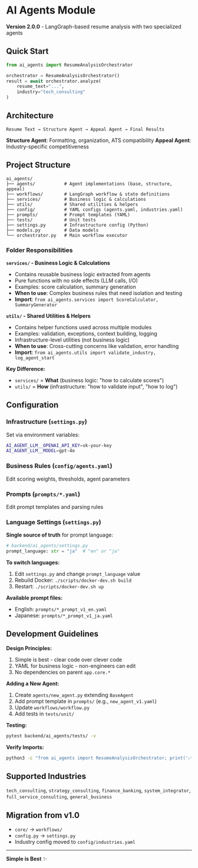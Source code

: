 # AI Agents Module

**Version 2.0.0** - LangGraph-based resume analysis with two specialized agents

## Quick Start

```python
from ai_agents import ResumeAnalysisOrchestrator

orchestrator = ResumeAnalysisOrchestrator()
result = await orchestrator.analyze(
    resume_text="...",
    industry="tech_consulting"
)
```

## Architecture

```
Resume Text → Structure Agent → Appeal Agent → Final Results
```

**Structure Agent**: Formatting, organization, ATS compatibility
**Appeal Agent**: Industry-specific competitiveness

## Project Structure

```
ai_agents/
├── agents/           # Agent implementations (base, structure, appeal)
├── workflows/        # LangGraph workflow & state definitions
├── services/         # Business logic & calculations
├── utils/            # Shared utilities & helpers
├── config/           # YAML configs (agents.yaml, industries.yaml)
├── prompts/          # Prompt templates (YAML)
├── tests/            # Unit tests
├── settings.py       # Infrastructure config (Python)
├── models.py         # Data models
└── orchestrator.py   # Main workflow executor
```

### Folder Responsibilities

**`services/` - Business Logic & Calculations**
- Contains reusable business logic extracted from agents
- Pure functions with no side effects (LLM calls, I/O)
- Examples: score calculation, summary generation
- **When to use**: Complex business rules that need isolation and testing
- **Import**: `from ai_agents.services import ScoreCalculator, SummaryGenerator`

**`utils/` - Shared Utilities & Helpers**
- Contains helper functions used across multiple modules
- Examples: validation, exceptions, context building, logging
- Infrastructure-level utilities (not business logic)
- **When to use**: Cross-cutting concerns like validation, error handling
- **Import**: `from ai_agents.utils import validate_industry, log_agent_start`

**Key Difference:**
- `services/` = **What** (business logic: "how to calculate scores")
- `utils/` = **How** (infrastructure: "how to validate input", "how to log")

## Configuration

### Infrastructure (`settings.py`)
Set via environment variables:
```bash
AI_AGENT_LLM__OPENAI_API_KEY=sk-your-key
AI_AGENT_LLM__MODEL=gpt-4o
```

### Business Rules (`config/agents.yaml`)
Edit scoring weights, thresholds, agent parameters

### Prompts (`prompts/*.yaml`)
Edit prompt templates and parsing rules

### Language Settings (`settings.py`)

**Single source of truth** for prompt language:

```python
# backend/ai_agents/settings.py
prompt_language: str = "ja"  # "en" or "ja"
```

**To switch languages:**
1. Edit `settings.py` and change `prompt_language` value
2. Rebuild Docker: `./scripts/docker-dev.sh build`
3. Restart: `./scripts/docker-dev.sh up`

**Available prompt files:**
- English: `prompts/*_prompt_v1_en.yaml`
- Japanese: `prompts/*_prompt_v1_ja.yaml`

## Development Guidelines

**Design Principles:**
1. Simple is best - clear code over clever code
2. YAML for business logic - non-engineers can edit
3. No dependencies on parent `app.core.*`

**Adding a New Agent:**
1. Create `agents/new_agent.py` extending `BaseAgent`
2. Add prompt template in `prompts/` (e.g., `new_agent_v1.yaml`)
3. Update `workflows/workflow.py`
4. Add tests in `tests/unit/`

**Testing:**
```bash
pytest backend/ai_agents/tests/ -v
```

**Verify Imports:**
```bash
python3 -c "from ai_agents import ResumeAnalysisOrchestrator; print('✅ OK')"
```

## Supported Industries

`tech_consulting`, `strategy_consulting`, `finance_banking`, `system_integrator`, `full_service_consulting`, `general_business`

## Migration from v1.0

- `core/` → `workflows/`
- `config.py` → `settings.py`
- Industry config moved to `config/industries.yaml`

---

**Simple is Best** ✨
